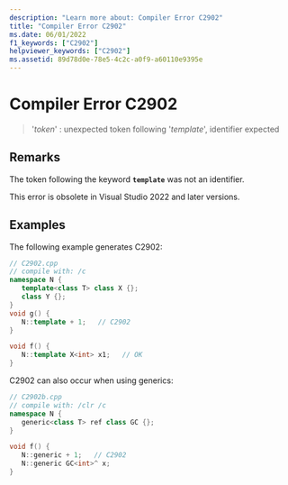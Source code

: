 ```yaml
---
description: "Learn more about: Compiler Error C2902"
title: "Compiler Error C2902"
ms.date: 06/01/2022
f1_keywords: ["C2902"]
helpviewer_keywords: ["C2902"]
ms.assetid: 89d78d0e-78e5-4c2c-a0f9-a60110e9395e
---
```

# Compiler Error C2902

> '*token*' : unexpected token following '*template*', identifier expected

## Remarks

The token following the keyword **`template`** was not an identifier.

This error is obsolete in Visual Studio 2022 and later versions.

## Examples

The following example generates C2902:

```cpp
// C2902.cpp
// compile with: /c
namespace N {
   template<class T> class X {};
   class Y {};
}
void g() {
   N::template + 1;   // C2902
}

void f() {
   N::template X<int> x1;   // OK
}
```

C2902 can also occur when using generics:

```cpp
// C2902b.cpp
// compile with: /clr /c
namespace N {
   generic<class T> ref class GC {};
}

void f() {
   N::generic + 1;   // C2902
   N::generic GC<int>^ x;
}
```
